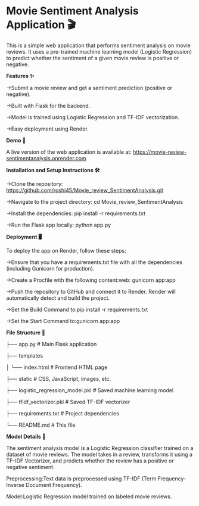 # Movie Sentiment Analysis Application 🎬

This is a simple web application that performs sentiment analysis on movie reviews. It uses a pre-trained machine learning model (Logistic Regression) to predict whether the sentiment of a given movie review is positive or negative.

**Features ✨**

->Submit a movie review and get a sentiment prediction (positive or negative).

->Built with Flask for the backend.

->Model is trained using Logistic Regression and TF-IDF vectorization.

->Easy deployment using Render.

**Demo 🚀**

A live version of the web application is available at: https://movie-review-sentimentanalysis.onrender.com

**Installation and Setup Instructions 🛠️**

->Clone the repository: https://github.com/roshi45/Movie_review_SentimentAnalysis.git

->Navigate to the project directory: cd Movie_review_SentimentAnalysis

->Install the dependencies: pip install -r requirements.txt

->Run the Flask app locally: python app.py

**Deployment 🖥️**

To deploy the app on Render, follow these steps:


->Ensure that you have a requirements.txt file with all the dependencies (including Gunicorn for production).

->Create a Procfile with the following content:web: gunicorn app:app

->Push the repository to GitHub and connect it to Render. Render will automatically detect and build the project.

->Set the Build Command to:pip install -r requirements.txt

->Set the Start Command to:gunicorn app:app


**File Structure 📁**

├── app.py               # Main Flask application

├── templates

│    └── index.html       # Frontend HTML page

├── static               # CSS, JavaScript, images, etc.

├── logistic_regression_model.pkl  # Saved machine learning model

├── tfidf_vectorizer.pkl # Saved TF-IDF vectorizer

├── requirements.txt     # Project dependencies

└── README.md            # This file


**Model Details 🧠**

The sentiment analysis model is a Logistic Regression classifier trained on a dataset of movie reviews. The model takes in a review, transforms it using a TF-IDF Vectorizer, and predicts whether the review has a positive or negative sentiment.


Preprocessing:Text data is preprocessed using TF-IDF (Term Frequency-Inverse Document Frequency).


Model:Logistic Regression model trained on labeled movie reviews.


